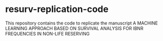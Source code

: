 # resurv-replication-code
This repository contains the code to replicate the manuscript A MACHINE LEARNING APPROACH BASED ON SURVIVAL ANALYSIS FOR IBNR FREQUENCIES IN NON-LIFE RESERVING

